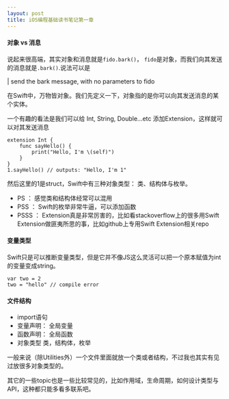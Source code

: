 ```yaml
---
layout: post
title: iOS编程基础读书笔记第一章
---
```


#### 对象 vs 消息

说起来很高端，其实对象和消息就是`fido.bark()`， `fido`是对象，而我们向其发送的消息就是`.bark()`.说法可以是

| send the bark message, with no parameters to fido

在Swift中，万物皆对象。我们先定义一下，对象指的是你可以向其发送消息的某个实体。

一个有趣的看法是我们可以给 Int, String, Double...etc 添加Extension，这样就可以对其发送消息

```
extension Int {
    func sayHello() {
        print("Hello, I'm \(self)")
    }
}
1.sayHello() // outputs: "Hello, I'm 1"
```

然后这里的1是struct，Swift中有三种对象类型： 类、结构体与枚举。

- PS ： 感觉类和结构体经常可以混用
- PSS ： Swift的枚举非常牛逼，可以添加函数
- PSSS ： Extension真是非常厉害的，比如看stackoverflow上的很多用Swift Extension做匪夷所思的事，比如github上专用Swift Extension相关repo

#### 变量类型

Swift只是可以推断变量类型，但是它并不像JS这么灵活可以把一个原本赋值为int的变量变成string。

```
var two = 2
two = "hello" // compile error
```


#### 文件结构

- import语句
- 变量声明： 全局变量
- 函数声明： 全局函数
- 对象类型 类，结构体，枚举

一般来说（除Utilities外）一个文件里面就放一个类或者结构，不过我也其实有见过放很多对象类型的。


其它的一些topic也是一些比较常见的，比如作用域，生命周期，如何设计类型与API，这种都只能多看多联系吧。



